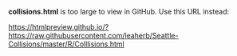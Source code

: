 **collisions.html** is too large to view in GitHub.  Use this URL instead: 

https://htmlpreview.github.io/?https://raw.githubusercontent.com/leaherb/Seattle-Collisions/master/R/Colllisions.html
